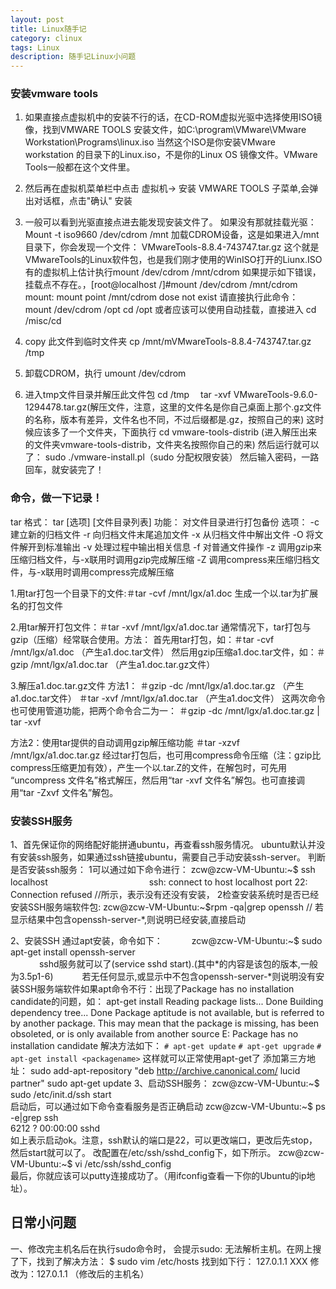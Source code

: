 ```yaml
---
layout: post
title: Linux随手记
category: clinux
tags: Linux
description: 随手记Linux小问题
---
```


### 安装vmware tools

1. 如果直接点虚拟机中的安装不行的话，在CD-ROM虚拟光驱中选择使用ISO镜像，找到VMWARE TOOLS 安装文件，如C:\program\VMware\VMware Workstation\Programs\linux.iso
当然这个ISO是你安装VMware workstation 的目录下的Linux.iso，不是你的Linux OS 镜像文件。VMware Tools一般都在这个文件里。

2. 然后再在虚拟机菜单栏中点击 虚拟机-> 安装 VMWARE TOOLS 子菜单,会弹出对话框，点击"确认" 安装

3. 一般可以看到光驱直接点进去能发现安装文件了。
如果没有那就挂载光驱：Mount -t iso9660 /dev/cdrom /mnt           加载CDROM设备，这是如果进入/mnt 目录下，你会发现一个文件：
VMwareTools-8.8.4-743747.tar.gz                  这个就是VMwareTools的Linux软件包，也是我们刚才使用的WinISO打开的Liunx.ISO
有的虚拟机上估计执行mount /dev/cdrom /mnt/cdrom
如果提示如下错误，挂载点不存在。，[root@localhost /]#mount /dev/cdrom /mnt/cdrom
mount: mount point /mnt/cdrom dose not exist
请直接执行此命令：     mount /dev/cdrom /opt
cd /opt
或者应该可以使用自动挂载，直接进入
cd /misc/cd

4. copy 此文件到临时文件夹
 cp /mnt/mVMwareTools-8.8.4-743747.tar.gz /tmp

5. 卸载CDROM，执行 umount /dev/cdrom

6. 进入tmp文件目录并解压此文件包
   cd /tmp
　tar -xvf VMwareTools-9.6.0-1294478.tar.gz(解压文件，注意，这里的文件名是你自己桌面上那个.gz文件的名称，版本有差异，文件名也不同，不过后缀都是.gz，按照自己的来)
这时候应该多了一个文件夹，下面执行
cd vmware-tools-distrib (进入解压出来的文件夹vmware-tools-distrib，文件夹名按照你自己的来)
然后运行就可以了：   sudo ./vmware-install.pl（sudo 分配权限安装）
然后输入密码，一路回车，就安装完了！

### 命令，做一下记录！
tar
格式： tar [选项] [文件目录列表]
功能： 对文件目录进行打包备份
选项：
-c 建立新的归档文件
-r 向归档文件末尾追加文件
-x 从归档文件中解出文件
-O 将文件解开到标准输出
-v 处理过程中输出相关信息
-f 对普通文件操作
-z 调用gzip来压缩归档文件，与-x联用时调用gzip完成解压缩
-Z 调用compress来压缩归档文件，与-x联用时调用compress完成解压缩

1.用tar打包一个目录下的文件:＃tar -cvf /mnt/lgx/a1.doc
生成一个以.tar为扩展名的打包文件

2.用tar解开打包文件：＃tar -xvf /mnt/lgx/a1.doc.tar
通常情况下，tar打包与gzip（压缩）经常联合使用。方法：
首先用tar打包，如：＃tar -cvf /mnt/lgx/a1.doc （产生a1.doc.tar文件）
然后用gzip压缩a1.doc.tar文件，如：＃gzip /mnt/lgx/a1.doc.tar （产生a1.doc.tar.gz文件）

3.解压a1.doc.tar.gz文件
方法1：
＃gzip -dc /mnt/lgx/a1.doc.tar.gz （产生a1.doc.tar文件）
＃tar -xvf /mnt/lgx/a1.doc.tar （产生a1.doc文件）
这两次命令也可使用管道功能，把两个命令合二为一：
＃gzip -dc /mnt/lgx/a1.doc.tar.gz | tar -xvf

方法2：使用tar提供的自动调用gzip解压缩功能
＃tar -xzvf /mnt/lgx/a1.doc.tar.gz
经过tar打包后，也可用compress命令压缩（注：gzip比compress压缩更加有效），产生一个以.tar.Z的文件，在解包时，可先用 “uncompress 文件名”格式解压，然后用“tar -xvf 文件名”解包。也可直接调用“tar -Zxvf 文件名”解包。

### 安装SSH服务
1、首先保证你的网络配好能拼通ubuntu，再查看ssh服务情况。
ubuntu默认并没有安装ssh服务，如果通过ssh链接ubuntu，需要自己手动安装ssh-server。
判断是否安装ssh服务：
1可以通过如下命令进行：    zcw@zcw-VM-Ubuntu:~$ ssh localhost
　　　　　　　　　　      　ssh: connect to host localhost port 22: Connection refused  //所示，表示没有还没有安装，
2检查安装系统时是否已经安装SSH服务端软件包:      zcw@zcw-VM-Ubuntu:~$rpm -qa|grep openssh            // 若显示结果中包含openssh-server-*,则说明已经安装,直接启动

2、安装SSH
通过apt安装，命令如下：
　　　zcw@zcw-VM-Ubuntu:~$ sudo apt-get install openssh-server  
 　　　  sshd服务就可以了(service sshd start).(其中*的内容是该包的版本,一般为3.5p1-6)
  　　　若无任何显示,或显示中不包含openssh-server-*则说明没有安装SSH服务端软件如果apt命令不行：出现了Package has no installation candidate的问题，如： 
  apt-get install <packagename>
Reading package lists... Done
Building dependency tree... Done
Package aptitude is not available, but is referred to by another package.
This may mean that the package is missing, has been obsoleted, or
is only available from another source
E: Package <packagename> has no installation candidate
解决方法如下：
`# apt-get update`
`# apt-get upgrade`
`# apt-get install <packagename>`
这样就可以正常使用apt-get了
添加第三方地址：
sudo add-apt-repository "deb http://archive.canonical.com/ lucid partner"
sudo apt-get update
3、启动SSH服务： 
zcw@zcw-VM-Ubuntu:~$ sudo /etc/init.d/ssh start  
启动后，可以通过如下命令查看服务是否正确启动
zcw@zcw-VM-Ubuntu:~$ ps -e|grep ssh   
6212 ?        00:00:00 sshd  
如上表示启动ok。注意，ssh默认的端口是22，可以更改端口，更改后先stop，然后start就可以了。
改配置在/etc/ssh/sshd_config下，如下所示。 
zcw@zcw-VM-Ubuntu:~$ vi /etc/ssh/sshd_config   
最后，你就应该可以putty连接成功了。（用ifconfig查看一下你的Ubuntu的ip地址）。
 
## 日常小问题
一、修改完主机名后在执行sudo命令时，
        会提示sudo: 无法解析主机。在网上搜了下，找到了解决方法：
        $  sudo vim /etc/hosts
           找到如下行： 127.0.1.1 XXX                                修改为：127.0.1.1 （修改后的主机名）